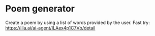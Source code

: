 # Poem generator
Create a poem by using a list of words provided by the user.
Fast try: https://illa.ai/ai-agent/ILAex4p1C7Vb/detail
